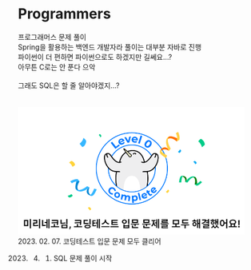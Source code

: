 # Programmers
프로그래머스 문제 풀이  
Spring을 활용하는 백엔드 개발자라 풀이는 대부분 자바로 진행  
파이썬이 더 편하면 파이썬으로도 하겠지만 길쎄요...?  
아무튼 C로는 안 푼다 으악 <br>  
그래도 SQL은 할 줄 알아야겠지...? <br>  
<br>
<img src="./img/클리어.png"> <br>
2023. 02. 07. 코딩테스트 입문 문제 모두 클리어   <br>

2023. 04. 01. SQL 문제 풀이 시작  